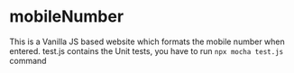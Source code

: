 # mobileNumber
This is a Vanilla JS based website which formats the mobile number when entered. 
test.js contains the Unit tests, you have to run 
`npx mocha test.js`
command
